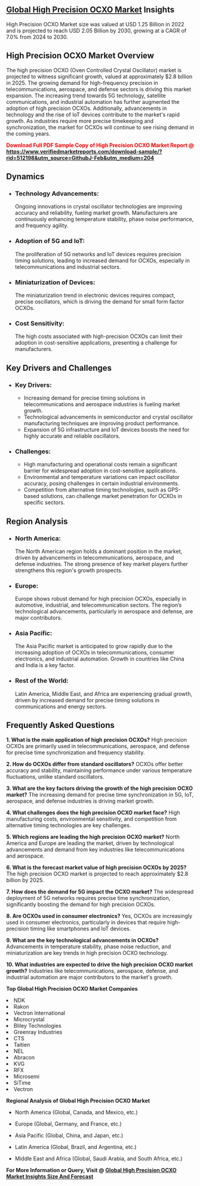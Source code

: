 <h2><a href="https://www.verifiedmarketreports.com/download-sample/?rid=512198&amp;utm_source=GithubJ&amp;utm_medium=204" target="_blank">Global High Precision OCXO Market</a> Insights</h2><p>High Precision OCXO Market size was valued at USD 1.25 Billion in 2022 and is projected to reach USD 2.05 Billion by 2030, growing at a CAGR of 7.0% from 2024 to 2030.</p><p> <h2>High Precision OCXO Market Overview</h2> <p>The high precision OCXO (Oven Controlled Crystal Oscillator) market is projected to witness significant growth, valued at approximately $2.8 billion in 2025. The growing demand for high-frequency precision in telecommunications, aerospace, and defense sectors is driving this market expansion. The increasing trend towards 5G technology, satellite communications, and industrial automation has further augmented the adoption of high precision OCXOs. Additionally, advancements in technology and the rise of IoT devices contribute to the market's rapid growth. As industries require more precise timekeeping and synchronization, the market for OCXOs will continue to see rising demand in the coming years.</p> <p><strong><p><span class=""><span style="color: #ff0000;"><strong>Download Full PDF Sample Copy of High Precision OCXO Market Report</strong> @ </span><a href="https://www.verifiedmarketreports.com/download-sample/?rid=512198&amp;utm_source=GithubJ-Feb&amp;utm_medium=204" target="_blank">https://www.verifiedmarketreports.com/download-sample/?rid=512198&amp;utm_source=GithubJ-Feb&amp;utm_medium=204</a></span></p></strong></p> <h2>Dynamics</h2> <ul> <li><h3>Technology Advancements:</h3> Ongoing innovations in crystal oscillator technologies are improving accuracy and reliability, fueling market growth. Manufacturers are continuously enhancing temperature stability, phase noise performance, and frequency agility.</li> <li><h3>Adoption of 5G and IoT:</h3> The proliferation of 5G networks and IoT devices requires precision timing solutions, leading to increased demand for OCXOs, especially in telecommunications and industrial sectors.</li> <li><h3>Miniaturization of Devices:</h3> The miniaturization trend in electronic devices requires compact, precise oscillators, which is driving the demand for small form factor OCXOs.</li> <li><h3>Cost Sensitivity:</h3> The high costs associated with high-precision OCXOs can limit their adoption in cost-sensitive applications, presenting a challenge for manufacturers.</li> </ul> <h2>Key Drivers and Challenges</h2> <ul> <li><h3>Key Drivers:</h3> <ul> <li>Increasing demand for precise timing solutions in telecommunications and aerospace industries is fueling market growth.</li> <li>Technological advancements in semiconductor and crystal oscillator manufacturing techniques are improving product performance.</li> <li>Expansion of 5G infrastructure and IoT devices boosts the need for highly accurate and reliable oscillators.</li> </ul> </li> <li><h3>Challenges:</h3> <ul> <li>High manufacturing and operational costs remain a significant barrier for widespread adoption in cost-sensitive applications.</li> <li>Environmental and temperature variations can impact oscillator accuracy, posing challenges in certain industrial environments.</li> <li>Competition from alternative timing technologies, such as GPS-based solutions, can challenge market penetration for OCXOs in specific sectors.</li> </ul> </li> </ul> <h2>Region Analysis</h2> <ul> <li><h3>North America:</h3> The North American region holds a dominant position in the market, driven by advancements in telecommunications, aerospace, and defense industries. The strong presence of key market players further strengthens this region's growth prospects.</li> <li><h3>Europe:</h3> Europe shows robust demand for high precision OCXOs, especially in automotive, industrial, and telecommunication sectors. The region’s technological advancements, particularly in aerospace and defense, are major contributors.</li> <li><h3>Asia Pacific:</h3> The Asia Pacific market is anticipated to grow rapidly due to the increasing adoption of OCXOs in telecommunications, consumer electronics, and industrial automation. Growth in countries like China and India is a key factor.</li> <li><h3>Rest of the World:</h3> Latin America, Middle East, and Africa are experiencing gradual growth, driven by increased demand for precise timing solutions in communications and energy sectors.</li> </ul> <h2>Frequently Asked Questions</h2> <p><strong>1. What is the main application of high precision OCXOs?</strong> High precision OCXOs are primarily used in telecommunications, aerospace, and defense for precise time synchronization and frequency stability.</p> <p><strong>2. How do OCXOs differ from standard oscillators?</strong> OCXOs offer better accuracy and stability, maintaining performance under various temperature fluctuations, unlike standard oscillators.</p> <p><strong>3. What are the key factors driving the growth of the high precision OCXO market?</strong> The increasing demand for precise time synchronization in 5G, IoT, aerospace, and defense industries is driving market growth.</p> <p><strong>4. What challenges does the high precision OCXO market face?</strong> High manufacturing costs, environmental sensitivity, and competition from alternative timing technologies are key challenges.</p> <p><strong>5. Which regions are leading the high precision OCXO market?</strong> North America and Europe are leading the market, driven by technological advancements and demand from key industries like telecommunications and aerospace.</p> <p><strong>6. What is the forecast market value of high precision OCXOs by 2025?</strong> The high precision OCXO market is projected to reach approximately $2.8 billion by 2025.</p> <p><strong>7. How does the demand for 5G impact the OCXO market?</strong> The widespread deployment of 5G networks requires precise time synchronization, significantly boosting the demand for high precision OCXOs.</p> <p><strong>8. Are OCXOs used in consumer electronics?</strong> Yes, OCXOs are increasingly used in consumer electronics, particularly in devices that require high-precision timing like smartphones and IoT devices.</p> <p><strong>9. What are the key technological advancements in OCXOs?</strong> Advancements in temperature stability, phase noise reduction, and miniaturization are key trends in high precision OCXO technology.</p> <p><strong>10. What industries are expected to drive the high precision OCXO market growth?</strong> Industries like telecommunications, aerospace, defense, and industrial automation are major contributors to the market's growth.</p> </p><p><strong>Top Global High Precision OCXO Market Companies</strong></p><div data-test-id=""><p><li>NDK</li><li> Rakon</li><li> Vectron International</li><li> Microcrystal</li><li> Bliley Technologies</li><li> Greenray Industries</li><li> CTS</li><li> Taitien</li><li> NEL</li><li> Abracon</li><li> KVG</li><li> RFX</li><li> Microsemi</li><li> SiTime</li><li> Vectron</li></p><div><strong>Regional Analysis of&nbsp;Global High Precision OCXO Market</strong></div><ul><li dir="ltr"><p dir="ltr">North America&nbsp;(Global, Canada, and Mexico, etc.)</p></li><li dir="ltr"><p dir="ltr">Europe (Global, Germany, and France, etc.)</p></li><li dir="ltr"><p dir="ltr">Asia Pacific&nbsp;(Global, China, and Japan, etc.)</p></li><li dir="ltr"><p dir="ltr">Latin America&nbsp;(Global, Brazil, and Argentina, etc.)</p></li><li dir="ltr">Middle East and Africa&nbsp;(Global, Saudi Arabia, and South Africa, etc.)</li></ul><p><strong>For More Information or Query, Visit @&nbsp;</strong><strong><a href="https://www.verifiedmarketreports.com/product/high-precision-ocxo-market/?utm_source=GithubJ&amp;utm_medium=204" target="_blank">Global High Precision OCXO Market Insights Size And Forecast</a></strong></p></div>
